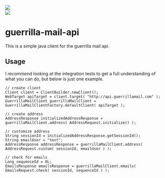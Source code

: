 <a href="https://jitpack.io/#refactorable/guerrilla-mail-api/v1.0.1"><img src="https://jitpack.io/v/refactorable/guerrilla-mail-api.svg" /></a>
<br/>
<a href="https://travis-ci.org/refactorable/guerrilla-mail-api/builds"><img src="https://travis-ci.org/refactorable/guerrilla-mail-api.svg?branch=master" /></a>

# guerrilla-mail-api
This is a simple java client for the guerrilla mail api.

## Usage
I recommend looking at the integration tests to get a full understanding of what you can do, but below is just one example.
```
// create client
Client client = ClientBuilder.newClient();
WebTarget apiTarget = client.target( "http://api.guerrillamail.com" );
GuerrillaMailClient guerrillaMailClient = GuerrillaMailClientFactory.defaultClient( apiTarget );

// create address
AddressResponse initializedAddressResponse = guerrillaMailClient.address( AddressRequest.initialize() );

// customize address
String sessionId = initializedAddressResponse.getSessionId();
String emailUser = "test";
AddressResponse addressResponse = guerrillaMailClient.address( AddressRequest.custom( sessionId, emailUser ) );

// check for emails
Long sequenceId = 0L;
EmailsResponse emailsResponse = guerrillaMailClient.emails( EmailsRequest.check( sessionId, sequenceId ) );
```
